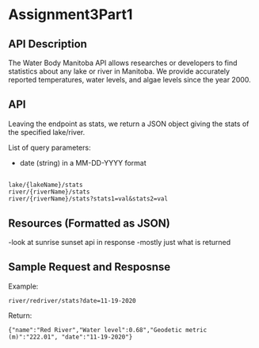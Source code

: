 # Assignment3Part1
## API Description  
The Water Body Manitoba API allows researches or developers to find statistics about any lake or river in Manitoba.
We provide accurately reported temperatures, water levels, and algae levels since the year 2000.


## API  

Leaving the endpoint as stats, we return a JSON object giving the stats of the specified lake/river.

List of query parameters:  
- date (string) in a MM-DD-YYYY format

##
    lake/{lakeName}/stats
    river/{riverName}/stats
    river/{riverName}/stats?stats1=val&stats2=val


## Resources (Formatted as JSON)  

-look at sunrise sunset api in response
-mostly just what is returned
    

## Sample Request and Resposnse 

Example:
    
    river/redriver/stats?date=11-19-2020
    
Return:
    
    {"name":"Red River","Water level":0.68","Geodetic metric (m)":"222.01", "date":"11-19-2020"}
